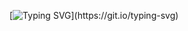 [![Typing SVG](https://readme-typing-svg.demolab.com?font=Fira+Code&pause=1000&width=435&lines=Touch+some+grass.)](https://git.io/typing-svg)

